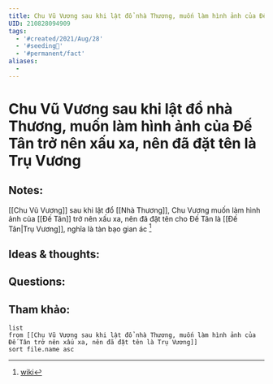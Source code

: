 ```yaml
---
title: Chu Vũ Vương sau khi lật đổ nhà Thương, muốn làm hình ảnh của Đế Tân trở nên xấu xa, nên đã đặt tên là Trụ Vương
UID: 210828094909
tags:
  - '#created/2021/Aug/28'
  - '#seeding🌱'
  - '#permanent/fact'
aliases:
  - 
---
```

# Chu Vũ Vương sau khi lật đổ nhà Thương, muốn làm hình ảnh của Đế Tân trở nên xấu xa, nên đã đặt tên là Trụ Vương

## Notes:
[[Chu Vũ Vương]] sau khi lật đổ [[Nhà Thương]], Chu Vương muốn làm hình ảnh của [[Đế Tân]] trở nên xấu xa, nên đã đặt tên cho Đế Tân là [[Đế Tân|Trụ Vương]], nghĩa là tàn bạo gian ác [^1]

## Ideas & thoughts:

## Questions:


## Tham khảo:
```dataview
list
from [[Chu Vũ Vương sau khi lật đổ nhà Thương, muốn làm hình ảnh của Đế Tân trở nên xấu xa, nên đã đặt tên là Trụ Vương]]
sort file.name asc
```

[^1]: [wiki](https://vi.wikipedia.org/wiki/Tr%E1%BB%A5_V%C6%B0%C6%A1ng)
